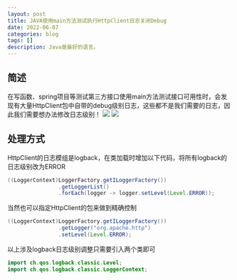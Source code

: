 ```yaml
---
layout: post
title: JAVA使用main方法测试执行HttpClient日志关闭Debug
date: 2022-06-07
categories: blog
tags: []
description: Java是最好的语言。
---
```

## 简述
在写函数、spring项目等测试第三方接口使用main方法测试接口可用性时，会发现有大量HttpClient包中自带的debug级别日志，这些都不是我们需要的日志，因此我们需要想办法修改日志级别！
![](http://freeeeeedom.github.io/img/html-log.png)
![](http://freeeeeedom.github.io/img/html-log-2.png)

## 处理方式
HttpClient的日志模组是logback，在类加载时增加以下代码，将所有logback的日志级别改为ERROR
```java
((LoggerContext)LoggerFactory.getILoggerFactory())
                .getLoggerList()
                .forEach(logger -> logger.setLevel(Level.ERROR));
```
当然也可以指定HttpClient的包来做到精确控制
```java
((LoggerContext)LoggerFactory.getILoggerFactory())
                .getLogger("org.apache.http")
                .setLevel(Level.ERROR);
```
以上涉及logback日志级别调整只需要引入两个类即可
```java
import ch.qos.logback.classic.Level;
import ch.qos.logback.classic.LoggerContext;
```
